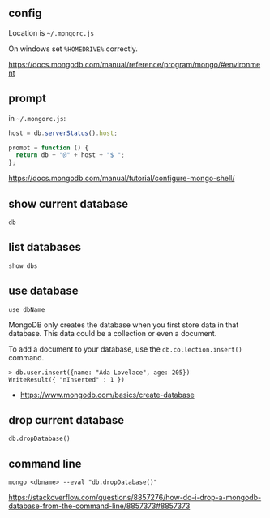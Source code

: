 ## config

Location is `~/.mongorc.js`

On windows set `%HOMEDRIVE%` correctly.

https://docs.mongodb.com/manual/reference/program/mongo/#environment

## prompt

in `~/.mongorc.js`:

```javascript
host = db.serverStatus().host;

prompt = function () {
  return db + "@" + host + "$ ";
};
```

https://docs.mongodb.com/manual/tutorial/configure-mongo-shell/

## show current database

`db`

## list databases

`show dbs`

## use database

`use dbName`

MongoDB only creates the database when you first store data in that database. This data could be a collection or even a document.

To add a document to your database, use the `db.collection.insert()` command.

```
> db.user.insert({name: "Ada Lovelace", age: 205})
WriteResult({ "nInserted" : 1 })
```

- https://www.mongodb.com/basics/create-database

## drop current database

`db.dropDatabase()`

## command line

`mongo <dbname> --eval "db.dropDatabase()"`

https://stackoverflow.com/questions/8857276/how-do-i-drop-a-mongodb-database-from-the-command-line/8857373#8857373
